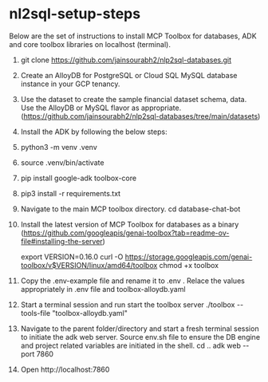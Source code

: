 # nl2sql-setup-steps

Below are the set of instructions to install MCP Toolbox for databases, ADK and core toolbox libraries on localhost (terminal).

1. git clone https://github.com/jainsourabh2/nlp2sql-databases.git

2. Create an AlloyDB for PostgreSQL or Cloud SQL MySQL database instance in your GCP tenancy.

3. Use the dataset to create the sample financial dataset schema, data. Use the AlloyDB or MySQL flavor as appropriate. (https://github.com/jainsourabh2/nlp2sql-databases/tree/main/datasets)

4. Install the ADK by following the below steps:

5. python3 -m venv .venv

6. source .venv/bin/activate

7. pip install google-adk toolbox-core
 
8. pip3 install -r requirements.txt

9. Navigate to the main MCP toolbox directory.
     cd database-chat-bot

10. Install the latest version of MCP Toolbox for databases as a binary (https://github.com/googleapis/genai-toolbox?tab=readme-ov-file#installing-the-server)

      export VERSION=0.16.0
      curl -O https://storage.googleapis.com/genai-toolbox/v$VERSION/linux/amd64/toolbox
      chmod +x toolbox

11. Copy the .env-example file and rename it to .env . Relace the values appropriately in .env file and toolbox-alloydb.yaml

12. Start a terminal session and run start the toolbox server
      ./toolbox --tools-file "toolbox-alloydb.yaml"

15. Navigate to the parent folder/directory and start a fresh terminal session to initiate the adk web server. Source env.sh file to ensure the DB engine and project related variables are initiated in the shell.
      cd ..
      adk web --port 7860

16. Open http://localhost:7860
